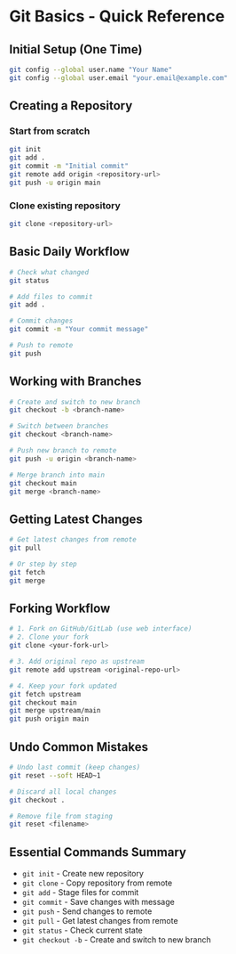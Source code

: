 # Git Basics - Quick Reference

## Initial Setup (One Time)
```bash
git config --global user.name "Your Name"
git config --global user.email "your.email@example.com"
```

## Creating a Repository

### Start from scratch
```bash
git init
git add .
git commit -m "Initial commit"
git remote add origin <repository-url>
git push -u origin main
```

### Clone existing repository
```bash
git clone <repository-url>
```

## Basic Daily Workflow
```bash
# Check what changed
git status

# Add files to commit
git add .

# Commit changes
git commit -m "Your commit message"

# Push to remote
git push
```

## Working with Branches
```bash
# Create and switch to new branch
git checkout -b <branch-name>

# Switch between branches
git checkout <branch-name>

# Push new branch to remote
git push -u origin <branch-name>

# Merge branch into main
git checkout main
git merge <branch-name>
```

## Getting Latest Changes
```bash
# Get latest changes from remote
git pull

# Or step by step
git fetch
git merge
```

## Forking Workflow
```bash
# 1. Fork on GitHub/GitLab (use web interface)
# 2. Clone your fork
git clone <your-fork-url>

# 3. Add original repo as upstream
git remote add upstream <original-repo-url>

# 4. Keep your fork updated
git fetch upstream
git checkout main
git merge upstream/main
git push origin main
```

## Undo Common Mistakes
```bash
# Undo last commit (keep changes)
git reset --soft HEAD~1

# Discard all local changes
git checkout .

# Remove file from staging
git reset <filename>
```

## Essential Commands Summary
- `git init` - Create new repository
- `git clone` - Copy repository from remote
- `git add` - Stage files for commit
- `git commit` - Save changes with message
- `git push` - Send changes to remote
- `git pull` - Get latest changes from remote
- `git status` - Check current state
- `git checkout -b` - Create and switch to new branch
